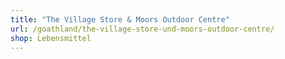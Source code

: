 ```yaml
---
title: "The Village Store & Moors Outdoor Centre"
url: /goathland/the-village-store-und-moors-outdoor-centre/
shop: Lebensmittel
---
```

